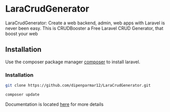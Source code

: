 # LaraCrudGenerator

LaraCrudGenerator: Create a web backend, admin, web apps with Laravel is never been easy. This is CRUDBooster a Free Laravel CRUD Generator, that boost your web 

## Installation

Use the composer package manager [composer](https://getcomposer.org/) to install laravel.

### Installation
```bash
git clone https://github.com/dipenparmar12/LaraCrudGenerator.git

composer update
```

Documentation is located [here](https://labs.infyom.com/laravelgenerator/docs/6.0/introduction) for more details 
